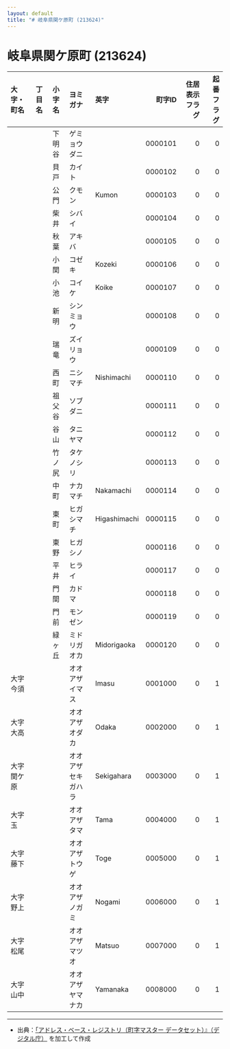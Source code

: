 ```yaml
---
layout: default
title: "# 岐阜県関ケ原町 (213624)"
---
```


# 岐阜県関ケ原町 (213624)

| 大字・町名 | 丁目名 | 小字名 | ヨミガナ | 英字 | 町字ID | 住居表示フラグ | 起番フラグ |
|:--------|:------|:------|:-----------------|:---------------------|--------:|----------:|--------:|
|  |  | 下明谷 | ゲミョウダニ |  | 0000101 | 0 | 0 |
|  |  | 貝戸 | カイト |  | 0000102 | 0 | 0 |
|  |  | 公門 | クモン | Kumon | 0000103 | 0 | 0 |
|  |  | 柴井 | シバイ |  | 0000104 | 0 | 0 |
|  |  | 秋葉 | アキバ |  | 0000105 | 0 | 0 |
|  |  | 小関 | コゼキ | Kozeki | 0000106 | 0 | 0 |
|  |  | 小池 | コイケ | Koike | 0000107 | 0 | 0 |
|  |  | 新明 | シンミョウ |  | 0000108 | 0 | 0 |
|  |  | 瑞竜 | ズイリョウ |  | 0000109 | 0 | 0 |
|  |  | 西町 | ニシマチ | Nishimachi | 0000110 | 0 | 0 |
|  |  | 祖父谷 | ソブダニ |  | 0000111 | 0 | 0 |
|  |  | 谷山 | タニヤマ |  | 0000112 | 0 | 0 |
|  |  | 竹ノ尻 | タケノシリ |  | 0000113 | 0 | 0 |
|  |  | 中町 | ナカマチ | Nakamachi | 0000114 | 0 | 0 |
|  |  | 東町 | ヒガシマチ | Higashimachi | 0000115 | 0 | 0 |
|  |  | 東野 | ヒガシノ |  | 0000116 | 0 | 0 |
|  |  | 平井 | ヒライ |  | 0000117 | 0 | 0 |
|  |  | 門間 | カドマ |  | 0000118 | 0 | 0 |
|  |  | 門前 | モンゼン |  | 0000119 | 0 | 0 |
|  |  | 緑ヶ丘 | ミドリガオカ | Midorigaoka | 0000120 | 0 | 0 |
| 大字今須 |  |  | オオアザイマス | Imasu | 0001000 | 0 | 1 |
| 大字大高 |  |  | オオアザオダカ | Odaka | 0002000 | 0 | 1 |
| 大字関ケ原 |  |  | オオアザセキガハラ | Sekigahara | 0003000 | 0 | 1 |
| 大字玉 |  |  | オオアザタマ | Tama | 0004000 | 0 | 1 |
| 大字藤下 |  |  | オオアザトウゲ | Toge | 0005000 | 0 | 1 |
| 大字野上 |  |  | オオアザノガミ | Nogami | 0006000 | 0 | 1 |
| 大字松尾 |  |  | オオアザマツオ | Matsuo | 0007000 | 0 | 1 |
| 大字山中 |  |  | オオアザヤマナカ | Yamanaka | 0008000 | 0 | 1 |

---

- 出典：[「アドレス・ベース・レジストリ（町字マスター データセット）』（デジタル庁）](https://www.digital.go.jp/policies/base_registry_address/) を加工して作成